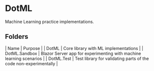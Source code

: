 # DotML
Machine Learning practice implementations. 

## Folders
| Name | Purpose |
| DotML | Core library with ML implementations |
| DotML.Sandbox | Blazor Server app for experimenting with machine learning scenarios |
| DotML.Test | Test library for validating parts of the code non-experimentally |